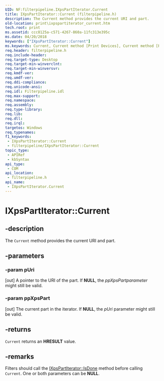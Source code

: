 ```yaml
---
UID: NF:filterpipeline.IXpsPartIterator.Current
title: IXpsPartIterator::Current (filterpipeline.h)
description: The Current method provides the current URI and part.
old-location: print\ixpspartiterator_current.htm
tech.root: print
ms.assetid: ccc8125a-c571-4267-860a-11fc313e395c
ms.date: 04/20/2018
keywords: ["IXpsPartIterator::Current"]
ms.keywords: Current, Current method [Print Devices], Current method [Print Devices],IXpsPartIterator interface, IXpsPartIterator interface [Print Devices],Current method, IXpsPartIterator.Current, IXpsPartIterator::Current, filterpipeline/IXpsPartIterator::Current, filterpipeline_72cbd5d6-003c-410b-a943-bfd6552df8ee.xml, print.ixpspartiterator_current
req.header: filterpipeline.h
req.include-header: 
req.target-type: Desktop
req.target-min-winverclnt: 
req.target-min-winversvr: 
req.kmdf-ver: 
req.umdf-ver: 
req.ddi-compliance: 
req.unicode-ansi: 
req.idl: Filterpipeline.idl
req.max-support: 
req.namespace: 
req.assembly: 
req.type-library: 
req.lib: 
req.dll: 
req.irql: 
targetos: Windows
req.typenames: 
f1_keywords:
 - IXpsPartIterator::Current
 - filterpipeline/IXpsPartIterator::Current
topic_type:
 - APIRef
 - kbSyntax
api_type:
 - COM
api_location:
 - filterpipeline.h
api_name:
 - IXpsPartIterator.Current
---
```


# IXpsPartIterator::Current


## -description

The <code>Current</code> method provides the current URI and part.

## -parameters

### -param pUri 

[out]
A pointer to the URI of the part. If <b>NULL</b>, the <i>ppXpsPartparameter</i> might still be valid.

### -param ppXpsPart 

[out]
The current part in the iterator. If <b>NULL</b>, the <i>pUri</i> parameter might still be valid.

## -returns

<code>Current</code> returns an <b>HRESULT</b> value.

## -remarks

Filters should call the <a href="/windows-hardware/drivers/ddi/filterpipeline/nf-filterpipeline-ixpspartiterator-isdone">IXpsPartIterator::IsDone</a> method before calling <code>Current</code>. One or both parameters can be <b>NULL</b>.